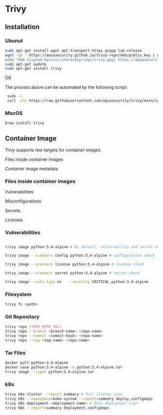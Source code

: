 # Trivy
## Installation 
### Ubunut
  ```bash 
sudo apt-get install wget apt-transport-https gnupg lsb-release
wget -qO - https://aquasecurity.github.io/trivy-repo/deb/public.key | gpg --dearmor | sudo tee /usr/share/keyrings/trivy.gpg > /dev/null
echo "deb [signed-by=/usr/share/keyrings/trivy.gpg] https://aquasecurity.github.io/trivy-repo/deb $(lsb_release -sc) main" | sudo tee -a /etc/apt/sources.list.d/trivy.list
sudo apt-get update
sudo apt-get install trivy
 ```
 OR 

The process above can be automated by the following script:

 ```bash 
  sudo -i
  curl -sfL https://raw.githubusercontent.com/aquasecurity/trivy/main/contrib/install.sh | sh -s -- -b /usr/local/bin v0.38.0
  ```
 
 
 ### MacOS
   ```bash
   brew install trivy
   ````
   
## Container Image
Trivy supports two targets for container images.

Files inside container images

Container image metadata

### Files inside container images

Vulnerabilities

Misconfigurations

Secrets

Licenses

###  Vulnerabilities
  
  ```bash
  
  trivy image python:3.4-alpine # By default, vulnerability and secret scanning are enabled.
  
  trivy image --scanners config python:3.4-alpine # configuration check 
  
  trivy image --scanners license python:3.4-alpine # license check
  
  trivy image --scanners secret python:3.4-alpine # secret check
  
  trivy image --vuln-type os   --severity CRITICAL python:3.4-alpine
  
  
  ```
  
 ### Filesystem
 
 ```bash
 trivy fs <path>
 ```
 
 ### Git Repository
 
 ```bash 
 trivy repo [YOUR_REPO_URL]
 trivy repo --branch <branch-name> <repo-name>
 trivy repo --commit <commit-hash> <repo-name>
 trivy repo --tag <tag-name> <repo-name>
 ```
  
  
### Tar Files

```bash
docker pull python:3.4-alpine
docker save python:3.4-alpine -o python:3.4-alpine.tar
trivy image --input python:3.4-alpine.tar
   ```
  
  
### k8s 

```bash
trivy k8s cluster --report summary # full cluster scan
trivy k8s --namespace=kube-system --report=summary deploy,configmaps
trivy k8s deployment <deployment-name> # Only deployment scan
trivy k8s --report=summary deployment,configmaps
```
  
